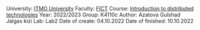 University: [ITMO University](https://itmo.ru/ru/)
Faculty: [FICT](https://fict.itmo.ru)
Course: [Introduction to distributed technologies](https://github.com/itmo-ict-faculty/introduction-to-distributed-technologies)
Year: 2022/2023
Group: K4110c
Author: Azatova Gulshad Jalgas kizi
Lab: Lab2
Date of create: 04.10.2022
Date of finished: 10.10.2022
